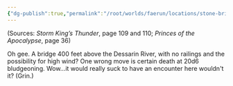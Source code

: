 ```yaml
---
{"dg-publish":true,"permalink":"/root/worlds/faerun/locations/stone-bridge-and-stone-trail/"}
---
```


(Sources: *Storm King’s Thunder*, page 109 and 110; *Princes of the Apocalypse*, page 36)

Oh gee. A bridge 400 feet above the Dessarin River, with no railings and the possibility for high wind? One wrong move is certain death at 20d6 bludgeoning. Wow…it would really suck to have an encounter here wouldn't it? (Grin.)
